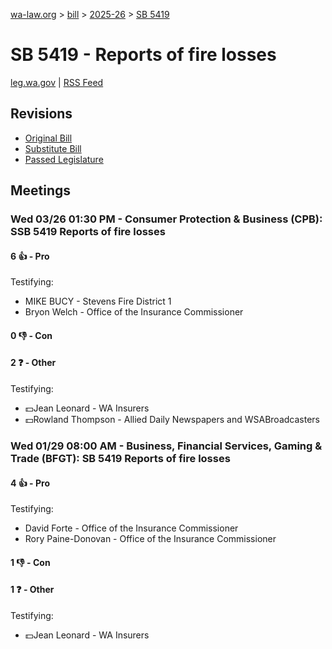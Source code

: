 [wa-law.org](/) > [bill](/bill/) > [2025-26](/bill/2025-26/) > [SB 5419](/bill/2025-26/sb/5419/)

# SB 5419 - Reports of fire losses
[leg.wa.gov](https://app.leg.wa.gov/billsummary?BillNumber=5419&Year=2025&Initiative=false) | [RSS Feed](./rss.xml)

## Revisions
* [Original Bill](1/)
* [Substitute Bill](S/)
* [Passed Legislature](S.PL/)

## Meetings
### Wed 03/26 01:30 PM - Consumer Protection & Business (CPB): SSB 5419 Reports of fire losses
#### 6 👍 - Pro
Testifying:
* MIKE BUCY - Stevens Fire District 1
* Bryon Welch - Office of the Insurance Commissioner

#### 0 👎 - Con

#### 2 ❓ - Other
Testifying:
* 💵Jean Leonard - WA Insurers
* 💵Rowland Thompson - Allied Daily Newspapers and WSABroadcasters

### Wed 01/29 08:00 AM - Business, Financial Services, Gaming & Trade (BFGT): SB 5419 Reports of fire losses
#### 4 👍 - Pro
Testifying:
* David Forte - Office of the Insurance Commissioner
* Rory Paine-Donovan - Office of the Insurance Commissioner

#### 1 👎 - Con

#### 1 ❓ - Other
Testifying:
* 💵Jean Leonard - WA Insurers
